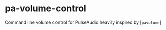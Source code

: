 # pa-volume-control

Command line volume control for PulseAudio heavily inspired by [`pavolume`]

[pavolume]: https://github.com/sseemayer/pavolume
